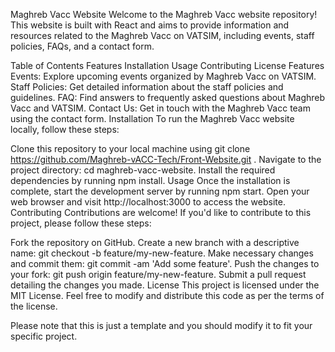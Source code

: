 Maghreb Vacc Website
Welcome to the Maghreb Vacc website repository! This website is built with React and aims to provide information and resources related to the Maghreb Vacc on VATSIM, including events, staff policies, FAQs, and a contact form.

Table of Contents
Features
Installation
Usage
Contributing
License
Features
Events: Explore upcoming events organized by Maghreb Vacc on VATSIM.
Staff Policies: Get detailed information about the staff policies and guidelines.
FAQ: Find answers to frequently asked questions about Maghreb Vacc and VATSIM.
Contact Us: Get in touch with the Maghreb Vacc team using the contact form.
Installation
To run the Maghreb Vacc website locally, follow these steps:

Clone this repository to your local machine using git clone https://github.com/Maghreb-vACC-Tech/Front-Website.git .
Navigate to the project directory: cd maghreb-vacc-website.
Install the required dependencies by running npm install.
Usage
Once the installation is complete, start the development server by running npm start.
Open your web browser and visit http://localhost:3000 to access the website.
Contributing
Contributions are welcome! If you'd like to contribute to this project, please follow these steps:

Fork the repository on GitHub.
Create a new branch with a descriptive name: git checkout -b feature/my-new-feature.
Make necessary changes and commit them: git commit -am 'Add some feature'.
Push the changes to your fork: git push origin feature/my-new-feature.
Submit a pull request detailing the changes you made.
License
This project is licensed under the MIT License. Feel free to modify and distribute this code as per the terms of the license.

Please note that this is just a template and you should modify it to fit your specific project.
